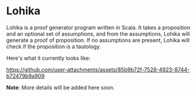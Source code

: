 # Lohika

Lohika is a proof generator program written in Scala. It takes a proposition and an optional set of
assumptions, and from the assumptions, Lohika will generate a proof of proposition. If no 
assumptions are present, Lohika will check if the proposition is a tautology.

Here's what it currently looks like:

https://github.com/user-attachments/assets/85b9b72f-7528-4923-8744-b72479b9a909

**Note**: More details will be added here soon.